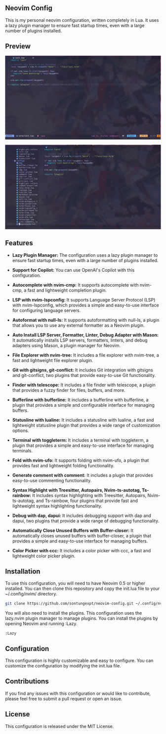 ## Neovim Config

This is my personal neovim configuration, written completely in Lua. It uses a lazy plugin manager to ensure fast startup times, even with a large number of plugins installed.

## Preview

![preview1](./docs/readme/preview1.png)

![preview2](./docs/readme/preview2.png)

## Features

- **Lazy Plugin Manager:** The configuration uses a lazy plugin manager to ensure fast startup times, even with a large number of plugins installed.

- **Support for Copilot:** You can use OpenAI's Copilot with this configuration.

- **Autocomplete with nvim-cmp:** It supports autocomplete with nvim-cmp, a fast and lightweight completion plugin.

- **LSP with nvim-lspconfig:** It supports Language Server Protocol (LSP) with nvim-lspconfig, which provides a simple and easy-to-use interface for configuring language servers.

- **Autoformat with null-ls:** It supports autoformatting with null-ls, a plugin that allows you to use any external formatter as a Neovim plugin.

- **Auto Install LSP Server, Formatter, Linter, Debug Adapter with Mason:** It automatically installs LSP servers, formatters, linters, and debug adapters using Mason, a plugin manager for Neovim.

- **File Explorer with nvim-tree:** It includes a file explorer with nvim-tree, a fast and lightweight file explorer plugin.

- **Git with gitsigns, git-conflict:** It includes Git integration with gitsigns and git-conflict, two plugins that provide easy-to-use Git functionality.

- **Finder with telescope:** It includes a file finder with telescope, a plugin that provides a fuzzy finder for files, buffers, and more.

- **Bufferline with bufferline:** It includes a bufferline with bufferline, a plugin that provides a simple and configurable interface for managing buffers.

- **Statusline with lualine:** It includes a statusline with lualine, a fast and lightweight statusline plugin that provides a wide range of customization options.

- **Terminal with toggleterm:** It includes a terminal with toggleterm, a plugin that provides a simple and easy-to-use interface for managing terminals.

- **Fold with nvim-ufo:** It supports folding with nvim-ufo, a plugin that provides fast and lightweight folding functionality.

- **Generate comment with comment:** It includes a plugin that provides easy-to-use commenting functionality.

- **Syntax Highlight with Treesitter, Autopairs, Nvim-ts-autotag, Ts-rainbow:** It includes syntax highlighting with Treesitter, Autopairs, Nvim-ts-autotag, and Ts-rainbow, four plugins that provide fast and lightweight syntax highlighting functionality.

- **Debug with dap, dapui:** It includes debugging support with dap and dapui, two plugins that provide a wide range of debugging functionality.

- **Automatically Close Unused Buffers with Buffer-closer:** It automatically closes unused buffers with buffer-closer, a plugin that provides a simple and easy-to-use interface for managing buffers.

- **Color Picker with ccc:** It includes a color picker with ccc, a fast and lightweight color picker plugin.

## Installation

To use this configuration, you will need to have Neovim 0.5 or higher installed. You can then clone this repository and copy the init.lua file to your ~/.config/nvim/ directory.

```bash
git clone https://github.com/sontungexpt/neovim-config.git ~/.config/nvim
```

You will also need to install the plugins. This configuration uses the lazy.nvim plugin manager to manage plugins. You can install the plugins by opening Neovim and running :Lazy.

```vim
:Lazy
```

## Configuration

This configuration is highly customizable and easy to configure. You can customize the configuration by modifying the init.lua file.

## Contributions

If you find any issues with this configuration or would like to contribute, please feel free to submit a pull request or open an issue.

## License

This configuration is released under the MIT License.
